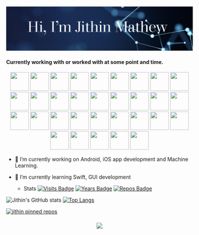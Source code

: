 <!-- ### Hi there, I'm Jithin 👋 -->
[![Jithin GitHub banner](./assets/CoverPictureJJM.png)](https://github.com/jithin8mathew)

#### Currently working with or worked with at some point and time.
<p align="center">

<img src="https://cdn.jsdelivr.net/gh/devicons/devicon/icons/android/android-original-wordmark.svg" width="50"  height="50" />

<img src="https://cdn.jsdelivr.net/gh/devicons/devicon/icons/swift/swift-original.svg" width="50"  height="50"/>

<img src="https://cdn.jsdelivr.net/gh/devicons/devicon/icons/tensorflow/tensorflow-original-wordmark.svg" width="50"  height="50"/>
<img src="https://cdn.jsdelivr.net/gh/devicons/devicon/icons/arduino/arduino-original-wordmark.svg" width="50"  height="50"/>
<img src="https://cdn.jsdelivr.net/gh/devicons/devicon/icons/atom/atom-original-wordmark.svg" width="50"  height="50"/>
<img src="https://cdn.jsdelivr.net/gh/devicons/devicon/icons/bootstrap/bootstrap-plain-wordmark.svg" width="50"  height="50"/>
<img src="https://cdn.jsdelivr.net/gh/devicons/devicon/icons/c/c-original.svg" width="50"  height="50"/>
<img src="https://cdn.jsdelivr.net/gh/devicons/devicon/icons/cplusplus/cplusplus-original.svg" width="50"  height="50"/>
<img src="https://cdn.jsdelivr.net/gh/devicons/devicon/icons/css3/css3-original.svg" width="50"  height="50"/>
<img src="https://cdn.jsdelivr.net/gh/devicons/devicon/icons/debian/debian-original.svg" width="50"  height="50"/>
<img src="https://cdn.jsdelivr.net/gh/devicons/devicon/icons/flask/flask-original-wordmark.svg" width="50"  height="50"/>
<img src="https://cdn.jsdelivr.net/gh/devicons/devicon/icons/gimp/gimp-original-wordmark.svg" width="50"  height="50"/>
<img src="https://cdn.jsdelivr.net/gh/devicons/devicon/icons/git/git-plain-wordmark.svg" width="50"  height="50"/>
<img src="https://cdn.jsdelivr.net/gh/devicons/devicon/icons/github/github-original.svg" width="50"  height="50"/>
<img src="https://cdn.jsdelivr.net/gh/devicons/devicon/icons/html5/html5-original.svg" width="50"  height="50"/>
<img src="https://cdn.jsdelivr.net/gh/devicons/devicon/icons/inkscape/inkscape-plain-wordmark.svg" width="50"  height="50"/>
<img src="https://cdn.jsdelivr.net/gh/devicons/devicon/icons/java/java-original-wordmark.svg" width="50"  height="50"/>
<img src="https://cdn.jsdelivr.net/gh/devicons/devicon/icons/javascript/javascript-original.svg" width="50"  height="50"/>
<img src="https://cdn.jsdelivr.net/gh/devicons/devicon/icons/jupyter/jupyter-original-wordmark.svg" width="50"  height="50"/>
<img src="https://cdn.jsdelivr.net/gh/devicons/devicon/icons/kotlin/kotlin-original.svg" width="50"  height="50"/>
<img src="https://cdn.jsdelivr.net/gh/devicons/devicon/icons/linux/linux-original.svg" width="50"  height="50"/>
<img src="https://cdn.jsdelivr.net/gh/devicons/devicon/icons/matlab/matlab-original.svg" width="50"  height="50"/>
<img src="https://cdn.jsdelivr.net/gh/devicons/devicon/icons/mongodb/mongodb-original-wordmark.svg" width="50"  height="50"/>
<img src="https://cdn.jsdelivr.net/gh/devicons/devicon/icons/numpy/numpy-original-wordmark.svg" width="50"  height="50"/>
<img src="https://cdn.jsdelivr.net/gh/devicons/devicon/icons/pandas/pandas-original-wordmark.svg" width="50"  height="50"/>
<img src="https://cdn.jsdelivr.net/gh/devicons/devicon/icons/perl/perl-original.svg" width="50"  height="50"/>
<img src="https://cdn.jsdelivr.net/gh/devicons/devicon/icons/php/php-plain.svg" width="50"  height="50"/>
<img src="https://cdn.jsdelivr.net/gh/devicons/devicon/icons/python/python-original-wordmark.svg" width="50"  height="50"/>
<img src="https://cdn.jsdelivr.net/gh/devicons/devicon/icons/raspberrypi/raspberrypi-original.svg" width="50"  height="50"/>
<img src="https://cdn.jsdelivr.net/gh/devicons/devicon/icons/r/r-original.svg" width="50"  height="50"/>
<img src="https://cdn.jsdelivr.net/gh/devicons/devicon/icons/rstudio/rstudio-original.svg" width="50"  height="50"/>
<img src="https://cdn.jsdelivr.net/gh/devicons/devicon/icons/ubuntu/ubuntu-plain-wordmark.svg" width="50"  height="50"/>

</p>


- 🔭 I’m currently working on Android, iOS app development and Machine Learning.
- 🌱 I’m currently learning Swift, GUI development 

  - Stats
[![Visits Badge](https://badges.pufler.dev/visits/jithin8mathew/jithin8mathew)](https://badges.pufler.dev)
[![Years Badge](https://badges.pufler.dev/years/jithin8mathew)](https://badges.pufler.dev)
[![Repos Badge](https://badges.pufler.dev/repos/jithin8mathew)](https://badges.pufler.dev)
  
  

![Jithin's GitHub stats](https://github-readme-stats.vercel.app/api?username=jithin8mathew&show_icons=true&theme=merko)
    [![Top Langs](https://github-readme-stats.vercel.app/api/top-langs/?username=jithin8mathew&layout=compact&theme=merko)](https://github.com/jithin8mathew/github-readme-stats)
    
 [![jithin pinned repos](https://github-readme-stats.vercel.app/api/pin/?username=jithin8mathew&repo=Protein-feature-extraction&theme=merko)](https://github-readme-stats.vercel.app/api/pin/?username=jithin8mathew&repo=Protein-feature-extraction)

<p align="center">
  <a href="https://github.com/jithin8mathew/tailwindcss-v2-dark-mode-template">
    <img align="center" style="margin:0.5rem" src="https://github-readme-stats.vercel.app/api/pin/?username=jithin8mathew&repo=Protein-feature-extraction&theme=merko" />
  </a>
  </p>
<!--
**jithin8mathew/jithin8mathew** is a ✨ _special_ ✨ repository because its `README.md` (this file) appears on your GitHub profile.

Here are some ideas to get you started:

- 🔭 I’m currently working on Android, iOS app development and Machine Learning.
- 🌱 I’m currently learning Swift, GUI development 
- 👯 I’m looking to collaborate on ...
- 🤔 I’m looking for help with ...
- 💬 Ask me about ...
- 📫 How to reach me: ...
- 😄 Pronouns: ...
- ⚡ Fun fact: ...
-->
https://devicon.dev
